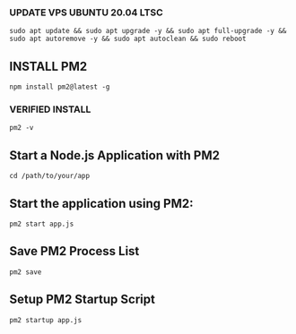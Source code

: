 ### UPDATE VPS UBUNTU 20.04 LTSC


```
sudo apt update && sudo apt upgrade -y && sudo apt full-upgrade -y && sudo apt autoremove -y && sudo apt autoclean && sudo reboot
```



## INSTALL PM2

```
npm install pm2@latest -g
```



### VERIFIED INSTALL

```
pm2 -v
```



## Start a Node.js Application with PM2

```
cd /path/to/your/app
```


## Start the application using PM2:


```
pm2 start app.js
```



## Save PM2 Process List

```
pm2 save
```



## Setup PM2 Startup Script

```
pm2 startup app.js
```




